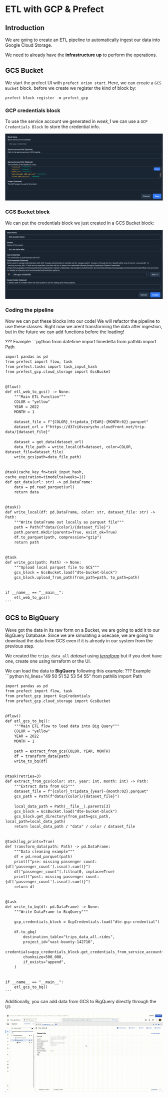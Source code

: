 # ETL with GCP & Prefect

## Introduction

We are going to create an ETL pipeline to automatically ingest our data into Google Cloud Storage.

We need to already have the __infrastructure up__ to perform the operations.

## GCS Bucket

We start the prefect UI with `prefect orion start`. Here, we can create a `GCS Bucket` block. before we create we register the kind of block by:
```properties
prefect block register -m prefect_gcp
```

### GCP credentials block

To use the service account we generated in *week_1* we can use a `GCP Credentials Block` to store the credential info.

![credentials-block](./images/credentials-block.png)

### CGS Bucket block

We can put the credentials block we just created in a GCS Bucket block:

![bucket-block](./images/bucket-block.png)

### Coding the pipeline

Now we can put these blocks into our code! We will refactor the pipeline to use these classes. Right now we arent transforming the data after ingestion, but in the future we can add functions before the loading!

??? Example
    ```python
    from datetime import timedelta
    from pathlib import Path

    import pandas as pd
    from prefect import flow, task
    from prefect.tasks import task_input_hash
    from prefect_gcp.cloud_storage import GcsBucket


    @flow()
    def etl_web_to_gcs() -> None:
        """Main ETL Function"""
        COLOR = "yellow"
        YEAR = 2022
        MONTH = 1

        dataset_file = f"{COLOR}_tripdata_{YEAR}-{MONTH:02}.parquet"
        dataset_url = f"https://d37ci6vzurychx.cloudfront.net/trip-data/{dataset_file}"

        dataset = get_data(dataset_url)
        data_file_path = write_local(df=dataset, color=COLOR, dataset_file=dataset_file)
        write_gcs(path=data_file_path)


    @task(cache_key_fn=task_input_hash, cache_expiration=timedelta(weeks=1))
    def get_data(url: str) -> pd.DataFrame:
        data = pd.read_parquet(url)
        return data


    @task()
    def write_local(df: pd.DataFrame, color: str, dataset_file: str) -> Path:
        """Write DataFrame out locally as parquet file"""
        path = Path(f"data/{color}/{dataset_file}")
        path.parent.mkdir(parents=True, exist_ok=True)
        df.to_parquet(path, compression="gzip")
        return path


    @task
    def write_gcs(path: Path) -> None:
        """Upload local parquet file to GCS"""
        gcs_block = GcsBucket.load("dte-bucket-block")
        gcs_block.upload_from_path(from_path=path, to_path=path)


    if __name__ == "__main__":
        etl_web_to_gcs()
    ```

## GCS to BigQuery

Weve got the data in its raw form on a Bucket, we are going to add it to our BigQuery Database. Since we are simulating a usecase, we are going to download the data from GCS even if it is already in our system from the previous step.

We created the `trips_data_all` _dataset_ using [_terraform_](https://github.com/Tonivalle/DTC-DE-Course/blob/main/code/week_1/terraform/main.tf) but if you dont have one, create one using terraform or the UI.

We can load the data to __BigQuery__ following this example:
??? Example
    ```python hl_lines="49 50 51 52 53 54 55"
    from pathlib import Path

    import pandas as pd
    from prefect import flow, task
    from prefect_gcp import GcpCredentials
    from prefect_gcp.cloud_storage import GcsBucket


    @flow()
    def etl_gcs_to_bq():
        """Main ETL flow to load data into Big Query"""
        COLOR = "yellow"
        YEAR = 2022
        MONTH = 1

        path = extract_from_gcs(COLOR, YEAR, MONTH)
        df = transform_data(path)
        write_to_bq(df)


    @task(retries=3)
    def extract_from_gcs(color: str, year: int, month: int) -> Path:
        """Extract data from GCS"""
        dataset_file = f"{color}_tripdata_{year}-{month:02}.parquet"
        gcs_path = Path(f"data/{color}/{dataset_file}")

        local_data_path = Path(__file__).parents[3]
        gcs_block = GcsBucket.load("dte-bucket-block")
        gcs_block.get_directory(from_path=gcs_path, local_path=local_data_path)
        return local_data_path / "data" / color / dataset_file


    @task(log_prints=True)
    def transform_data(path: Path) -> pd.DataFrame:
        """Data cleaning example"""
        df = pd.read_parquet(path)
        print(f"pre: missing passenger count: {df['passenger_count'].isna().sum()}")
        df["passenger_count"].fillna(0, inplace=True)
        print(f"post: missing passenger count: {df['passenger_count'].isna().sum()}")
        return df


    @task
    def write_to_bq(df: pd.DataFrame) -> None:
        """Write DataFrame to BiqQuery"""

        gcp_credentials_block = GcpCredentials.load("dte-gcp-credential")

        df.to_gbq(
            destination_table="trips_data_all.rides",
            project_id="vast-bounty-142716",
            credentials=gcp_credentials_block.get_credentials_from_service_account(),
            chunksize=500_000,
            if_exists="append",
        )


    if __name__ == "__main__":
        etl_gcs_to_bq()
    ```


Additionally, you can add data from GCS to BigQuery directly through the UI:

![add-table](./images/add-table.gif)

